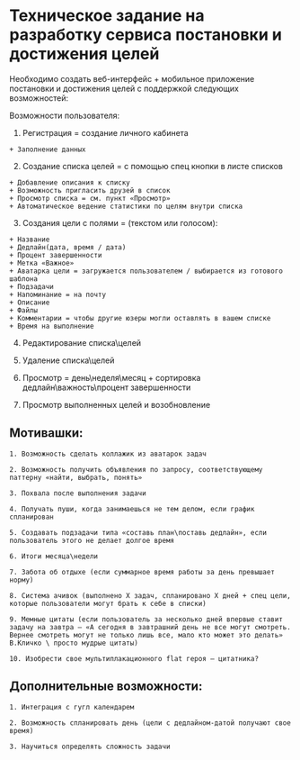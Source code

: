 # Техническое задание на разработку сервиса постановки и достижения целей
Необходимо создать веб-интерфейс + мобильное приложение постановки и достижения целей с поддержкой следующих возможностей:

Возможности пользователя:

  1. Регистрация = создание личного кабинета

    + Заполнение данных
    
  2. Создание списка целей = с помощью спец кнопки в листе списков

    + Добавление описания к списку
    + Возможность пригласить друзей в список
    + Просмотр списка = см. пункт «Просмотр»
    + Автоматическое ведение статистики по целям внутри списка
    
  3. Создания цели с полями = (текстом или голосом):

    + Название
    + Дедлайн(дата, время / дата)
    + Процент завершенности
    + Метка «Важное» 
    + Аватарка цели = загружается пользователем / выбирается из готового шаблона 
    + Подзадачи
    + Напоминание = на почту
    + Описание
    + Файлы
    + Комментарии = чтобы другие юзеры могли оставлять в вашем списке
    + Время на выполнение
    
  4. Редактирование списка\целей
  5. Удаление списка\целей 

  6. Просмотр = день\неделя\месяц + сортировка дедлайн\важность\процент завершенности

  7. Просмотр выполненных целей и возобновление
## Мотивашки: 
    1. Возможность сделать коллажик из аватарок задач
    
    2. Возможность получить объявления по запросу, соответствующему паттерну «найти, выбрать, понять»
    
    3. Похвала после выполнения задачи
    
    4. Получать пуши, когда занимаешься не тем делом, если график спланирован
    
    5. Создавать подзадачи типа «составь план\поставь дедлайн», если пользователь этого не делает долгое время
    
    6. Итоги месяца\недели
    
    7. Забота об отдыхе (если суммарное время работы за день превышает норму)
    
    8. Система ачивок (выполнено X задач, спланировано X дней + спец цели, которые пользователи могут брать к себе в списки)
    
    9. Мемные цитаты (если пользователь за несколько дней впервые ставит задачу на завтра – «А сегодня в завтрашний день не все могут смотреть. Вернее смотреть могут не только лишь все, мало кто может это делать» В.Кличко \ просто мудрые цитаты)
    
    10. Изобрести свое мультиплакационного flat героя – цитатника?
## Дополнительные возможности:
    1. Интеграция с гугл календарем
    
    2. Возможность спланировать день (цели с дедлайном-датой получают свое время)
    
    3. Научиться определять сложность задачи
    
 
